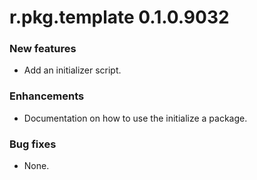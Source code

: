 # r.pkg.template 0.1.0.9032
### New features
* Add an initializer script.
### Enhancements
* Documentation on how to use the initialize a package.
### Bug fixes
* None.
